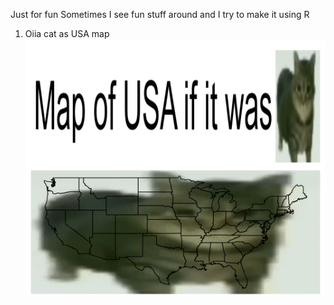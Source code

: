 Just for fun
Sometimes I see fun stuff around and I try to make it using R 
1. Oiia cat as USA map
![Plot1](https://github.com/Saryace/justforfun/blob/main/output/final_oiia_map.png)